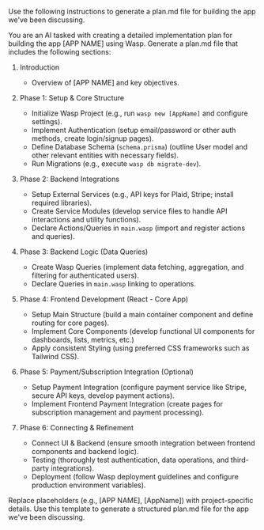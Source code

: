 Use the following instructions to generate a plan.md file for building the app we've been discussing.

You are an AI tasked with creating a detailed implementation plan for building the app [APP NAME] using Wasp. Generate a plan.md file that includes the following sections:

1. Introduction
   - Overview of [APP NAME] and key objectives.

2. Phase 1: Setup & Core Structure
   - Initialize Wasp Project (e.g., run `wasp new [AppName]` and configure settings).
   - Implement Authentication (setup email/password or other auth methods, create login/signup pages).
   - Define Database Schema (`schema.prisma`) (outline User model and other relevant entities with necessary fields).
   - Run Migrations (e.g., execute `wasp db migrate-dev`).

3. Phase 2: Backend Integrations
   - Setup External Services (e.g., API keys for Plaid, Stripe; install required libraries).
   - Create Service Modules (develop service files to handle API interactions and utility functions).
   - Declare Actions/Queries in `main.wasp` (import and register actions and queries).

4. Phase 3: Backend Logic (Data Queries)
   - Create Wasp Queries (implement data fetching, aggregation, and filtering for authenticated users).
   - Declare Queries in `main.wasp` linking to operations.

5. Phase 4: Frontend Development (React - Core App)
   - Setup Main Structure (build a main container component and define routing for core pages).
   - Implement Core Components (develop functional UI components for dashboards, lists, metrics, etc.)
   - Apply consistent Styling (using preferred CSS frameworks such as Tailwind CSS).

6. Phase 5: Payment/Subscription Integration (Optional)
   - Setup Payment Integration (configure payment service like Stripe, secure API keys, develop payment actions).
   - Implement Frontend Payment Integration (create pages for subscription management and payment processing).

7. Phase 6: Connecting & Refinement
   - Connect UI & Backend (ensure smooth integration between frontend components and backend logic).
   - Testing (thoroughly test authentication, data operations, and third-party integrations).
   - Deployment (follow Wasp deployment guidelines and configure production environment variables).

Replace placeholders (e.g., [APP NAME], [AppName]) with project-specific details. Use this template to generate a structured plan.md file for the app we've been discussing.
